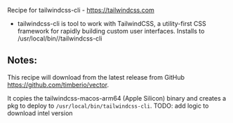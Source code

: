 Recipe for tailwindcss-cli - https://tailwindcss.com

- tailwindcss-cli is tool to work with TailwindCSS, a utility-first CSS framework for rapidly building custom user interfaces. Installs to /usr/local/bin//tailwindcss-cli

## Notes:

This recipe will download from the latest release from GitHub https://github.com/timberio/vector.

It copies the tailwindcss-macos-arm64 (Apple Silicon) binary and creates a pkg to deploy to `/usr/local/bin/tailwindcss-cli`.
TODO: add logic to download intel version